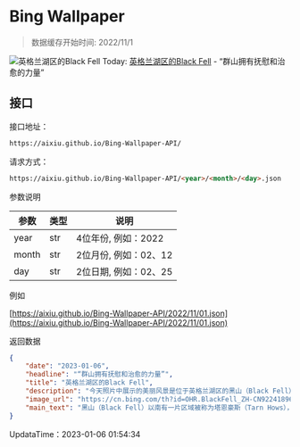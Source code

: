 # Bing Wallpaper

> 数据缓存开始时间: 2022/11/1

![英格兰湖区的Black Fell](https://cn.bing.com/th?id=OHR.BlackFell_ZH-CN9224189688_1920x1080.jpg&rf=LaDigue_1920x1080.jpg)
Today: [英格兰湖区的Black Fell](https://cn.bing.com/th?id=OHR.BlackFell_ZH-CN9224189688_1920x1080.jpg&rf=LaDigue_1920x1080.jpg) - “群山拥有抚慰和治愈的力量”

## 接口

接口地址：

```html
https://aixiu.github.io/Bing-Wallpaper-API/
```

请求方式：

```html
https://aixiu.github.io/Bing-Wallpaper-API/<year>/<month>/<day>.json
```

参数说明

| 参数 | 类型 | 说明 |
| - | - | - |
| year | str | 4位年份, 例如：2022 |
| month | str | 2位月份, 例如：02、12 |
| day | str | 2位日期, 例如：02、25 |

例如

[https://aixiu.github.io/Bing-Wallpaper-API/2022/11/01.json](https://aixiu.github.io/Bing-Wallpaper-API/2022/11/01.json)

返回数据

```json
{
    "date": "2023-01-06",
    "headline": "“群山拥有抚慰和治愈的力量”",
    "title": "英格兰湖区的Black Fell",
    "description": "今天照片中展示的美丽风景是位于英格兰湖区的黑山（Black Fell），“fell”一词源于古挪威语中的“山”，主要是指地势高且贫瘠的地区，而英格兰湖区的土地通常是未经开垦、用于放牧的。黑山（Black Fell）海拔约1000英尺，被评为英格兰湖区的最佳观景区。站在山顶上，无论望向哪个方向，你都能欣赏到美景。",
    "image_url": "https://cn.bing.com/th?id=OHR.BlackFell_ZH-CN9224189688_1920x1080.jpg&rf=LaDigue_1920x1080.jpg",
    "main_text": "黑山（Black Fell）以南有一片区域被称为塔恩豪斯（Tarn Hows），由詹姆斯·马歇尔于19世纪60年代开发设计。这是湖区最受欢迎的景点之一。"
}
```

UpdataTime：2023-01-06 01:54:34
